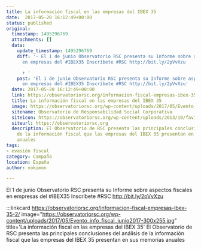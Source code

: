 ```yaml
---
title: La información fiscal en las empresas del IBEX 35
date:  2017-05-20 16:12:49+00:00
status: published
original:
  timestamp: 1495296769
  attachments: []
  data:
    update_timestamp: 1495296769
    diff: '- El 1 de junio Observatorio RSC presenta su Informe sobre aspectos fiscales
      en empresas del #IBEX35 Inscríbete #RSC http://bit.ly/2pVvXzu

      + '
    past: 'El 1 de junio Observatorio RSC presenta su Informe sobre aspectos fiscales
      en empresas del #IBEX35 Inscríbete #RSC http://bit.ly/2pVvXzu'
  date: 2017-05-20 16:12:49+00:00
  link: https://observatoriorsc.org/informacion-fiscal-empresas-ibex-35-2/
  title: La información fiscal en las empresas del IBEX 35
  image: https://observatoriorsc.org/wp-content/uploads/2017/05/Evento_info_fiscal_junio2017-300x255.jpg
  sitename: Observatorio de Responsabilidad Social Corporativa
  siteicon: https://observatoriorsc.org/wp-content/uploads/2013/10/favicon.png
  siteurl: https://observatoriorsc.org
  description: El Observatorio de RSC presenta las principales conclusiones del análisis
    de la información fiscal que las empresas del IBEX 35 presentan en sus memorias
    anuales
tags:
- evasión fiscal
category: Campaña
location: España
author: vokimon

---
```

El 1 de junio Observatorio RSC presenta su Informe sobre aspectos fiscales en empresas del #IBEX35 Inscríbete #RSC http://bit.ly/2pVvXzu

:::linkcard https://observatoriorsc.org/informacion-fiscal-empresas-ibex-35-2/ image="https://observatoriorsc.org/wp-content/uploads/2017/05/Evento_info_fiscal_junio2017-300x255.jpg" title='La información fiscal en las empresas del IBEX 35'
    El Observatorio de RSC presenta las principales conclusiones del análisis de la información fiscal que las empresas del IBEX 35 presentan en sus memorias anuales

